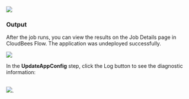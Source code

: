 <br />
<img src="../../plugins/EC-WebLogic/images/UpdateAppConfig/EC-WLSUpdateAppConfigStatus2.png" />

<h3>Output</h3>
<p>After the job runs, you can view the results on the Job Details page in CloudBees Flow. The application was undeployed successfully.</p>
<img src="../../plugins/EC-WebLogic/images/UpdateAppConfig/EC-WLSUpdateAppConfigStatus3.png" />
<p>In the <b>UpdateAppConfig</b> step, click the Log button to see the diagnostic information:</p>
<br />
<img src="../../plugins/EC-WebLogic/images/UpdateAppConfig/EC-WLSUpdateAppConfigStatus4.png" />.
